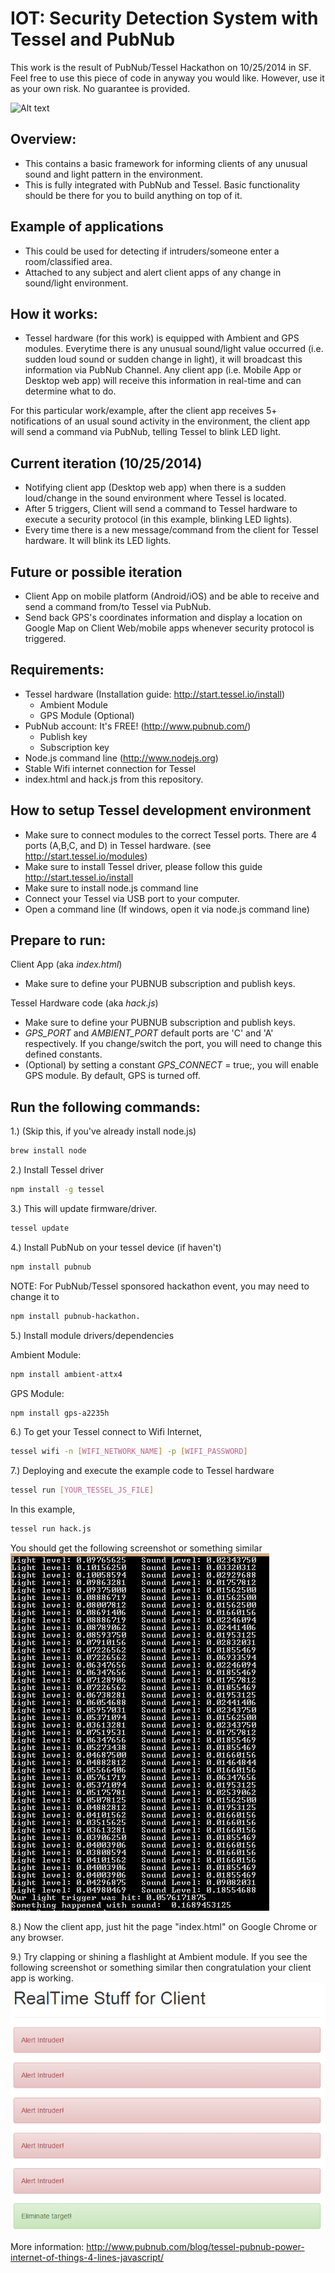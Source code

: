 IOT: Security Detection System with Tessel and PubNub
=====================================================
This work is the result of PubNub/Tessel Hackathon on 10/25/2014 in SF.
Feel free to use this piece of code in anyway you would like. 
However, use it as your own risk. No guarantee is provided. 

![Alt text](http://www.pubnub.com/blog/wp-content/uploads/2014/09/TesselInternetOfThings.png)

Overview:
------------
- This contains a basic framework for informing clients of any unusual sound and light pattern in the environment.
- This is fully integrated with PubNub and Tessel. Basic functionality should be there for you to build anything on top of it.

Example of applications
-------------------------
- This could be used for detecting if intruders/someone enter a room/classified area. 
- Attached to any subject and alert client apps of any change in sound/light environment.

How it works:
-------------
- Tessel hardware (for this work) is equipped with Ambient and GPS modules. Everytime there is any unusual sound/light value occurred
(i.e. sudden loud sound or sudden change in light), it will broadcast this information via PubNub Channel.
Any client app (i.e. Mobile App or Desktop web app) will receive this information in real-time and can determine
what to do. 

For this particular work/example, after the client app receives 5+ notifications of an usual sound activity in the environment, 
the client app will send a command via PubNub, telling Tessel to blink LED light.

Current iteration (10/25/2014)
------------------------------
- Notifying client app (Desktop web app) when there is a sudden loud/change in the sound environment where Tessel is located.
- After 5 triggers, Client will send a command to Tessel hardware to execute a security protocol (in this example, blinking LED lights).
- Every time there is a new message/command from the client for Tessel hardware. It will blink its LED lights.


Future or possible iteration
-----------------------------
- Client App on mobile platform (Android/iOS) and be able to receive and send a command from/to Tessel via PubNub.
- Send back GPS's coordinates information and display a location on Google Map on Client Web/mobile apps whenever security protocol is triggered.


Requirements:
------------
- Tessel hardware	(Installation guide: http://start.tessel.io/install)
	- Ambient Module
	- GPS Module (Optional)
- PubNub account: It's FREE! (http://www.pubnub.com/)
	- Publish key
	- Subscription key
- Node.js command line (http://www.nodejs.org)
- Stable Wifi internet connection for Tessel
- index.html and hack.js from this repository.


How to setup Tessel development environment
--------------------------------------------
- Make sure to connect modules to the correct Tessel ports. There are 4 ports (A,B,C, and D) in Tessel hardware. (see http://start.tessel.io/modules)
- Make sure to install Tessel driver, please follow this guide http://start.tessel.io/install
- Make sure to install node.js command line
- Connect your Tessel via USB port to your computer.
- Open a command line (If windows, open it via node.js command line)

Prepare to run:
---------------
Client App (aka *index.html*)
- Make sure to define your PUBNUB subscription and publish keys.

Tessel Hardware code (aka *hack.js*)
- Make sure to define your PUBNUB subscription and publish keys.
- *GPS_PORT* and *AMBIENT_PORT* default ports are 'C' and 'A' respectively. If you change/switch the port, you will need to change this defined constants.
- (Optional) by setting a constant *GPS_CONNECT* = true;, you will enable GPS module. By default, GPS is turned off.


Run the following commands:
----------------------------

1.) (Skip this, if you've already install node.js)
```sh
brew install node	
```

2.) Install Tessel driver
```sh
npm install -g tessel	
```

3.) This will update firmware/driver.
```sh
tessel update
```

4.) Install PubNub on your tessel device (if haven't)
```sh
npm install pubnub
```
NOTE: For PubNub/Tessel sponsored hackathon event, you may need to change it to 
```sh
npm install pubnub-hackathon.
```

5.) Install module drivers/dependencies

Ambient Module: 
```sh
npm install ambient-attx4
```
GPS Module: 
```sh
npm install gps-a2235h
```
6.) To get your Tessel connect to Wifi Internet,
```sh
tessel wifi -n [WIFI_NETWORK_NAME] -p [WIFI_PASSWORD]
```

7.) Deploying and execute the example code to Tessel hardware
```sh
tessel run [YOUR_TESSEL_JS_FILE]
```
In this example, 
```sh
tessel run hack.js
```
You should get the following screenshot or something similar
![Alt text](screenshot1.PNG)

8.) Now the client app, just hit the page "index.html" on Google Chrome or any browser.

9.) Try clapping or shining a flashlight at Ambient module. If you see the following screenshot or something similar
then congratulation your client app is working. 
![Alt text](screenshot2.PNG)

More information: http://www.pubnub.com/blog/tessel-pubnub-power-internet-of-things-4-lines-javascript/







